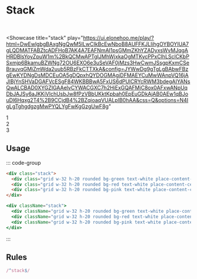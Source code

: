 # Stack

<br />

<Showcase
  title="stack"
  play="https://ui.elonehoo.me/play/?html=DwEwlgbgBAxgNgQwM5ILwCIkBcEwNboB8AUFFKJLIihgOYBOYIUA7gLQDMATFABZtcADFHoB7AK4A7EAFNmAI1psGMmZKhYZADyxsWvMJqgAHRDBlsYoyZpuW1m%2BkQCMwAPTgIJMhWjxkaOgMTKycPPxCIhLSclCKbPSxmjp6BkamuBZWNg72OU6EXO6e3uSeVAF0jMzs3HwCwmJSsgpKxmCSeBrauvqGMiZmWda2uub5RBzFkCTTXkA&config=JYWwDg9gTgLgBAbwFBzgEwKYDNgDsMDCEuOA5gDQpxhQYDOGMAgjDFMAEYCuMwWAnpVQ16jAJIBjYnSHVaDGAFVcESgF84WKBBBwA5FxUS6dPUlCRYcRWM3bdegAIYANsQwALCBAD0XYGZIGAAelvCYWACGXC7h2HiExGQAFMjC8ox0AFxwANpUqDbJAJSy6aJKKiVlchUsbJw8fPzVBbUKktKpbah0EpEuGDkAjAB0AEw1qBJouDl6Hqxg2T4%2B9CCjdB4%2BZqioaqVUALpIB0hAA&css=Q&options=N4IgLgTghgdgzgMwPYQLYgFwKgGzgUwF8g"
>
  <div class="space-center">
    <div class="stack">
      <div class="grid w-32 h-20 rounded bg-green text-white place-content-center">1</div>
      <div class="grid w-32 h-20 rounded bg-red text-white place-content-center">2</div>
      <div class="grid w-32 h-20 rounded bg-pink text-white place-content-center">3</div>
    </div>
  </div>
</Showcase>


## Usage

::: code-group

```html [HTML]
<div class="stack">
  <div class="grid w-32 h-20 rounded bg-green text-white place-content-center">1</div>
  <div class="grid w-32 h-20 rounded bg-red text-white place-content-center">2</div>
  <div class="grid w-32 h-20 rounded bg-pink text-white place-content-center">3</div>
</div>
```

```jsx [JSX]
<div className="stack">
  <div className="grid w-32 h-20 rounded bg-green text-white place-content-center">1</div>
  <div className="grid w-32 h-20 rounded bg-red text-white place-content-center">2</div>
  <div className="grid w-32 h-20 rounded bg-pink text-white place-content-center">3</div>
</div>
```

:::

## Rules

```ts
/^stack$/
```

